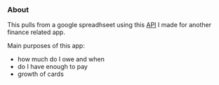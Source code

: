 ### About

This pulls from a google spreadhseet using this [API](https://github.com/jdc-cunningham/burn-rate/tree/master/api) I made for another finance related app.

Main purposes of this app:
- how much do I owe and when
- do I have enough to pay
- growth of cards
